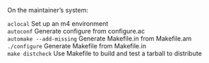 On the maintainer’s system:  
    
`aclocal`                 Set up an m4 environment   
`autoconf`                Generate configure from configure.ac    
`automake --add-missing`  Generate Makefile.in from Makefile.am  
`./configure`             Generate Makefile from Makefile.in  
`make distcheck`          Use Makefile to build and test a tarball to distribute  



    